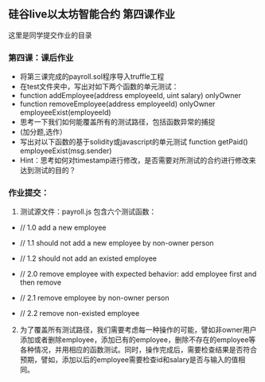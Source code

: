 ## 硅谷live以太坊智能合约 第四课作业
这里是同学提交作业的目录

### 第四课：课后作业
- 将第三课完成的payroll.sol程序导入truffle工程
- 在test文件夹中，写出对如下两个函数的单元测试：
- function addEmployee(address employeeId, uint salary) onlyOwner
- function removeEmployee(address employeeId) onlyOwner employeeExist(employeeId)
- 思考一下我们如何能覆盖所有的测试路径，包括函数异常的捕捉
- (加分题,选作）
- 写出对以下函数的基于solidity或javascript的单元测试 function getPaid() employeeExist(msg.sender)
- Hint：思考如何对timestamp进行修改，是否需要对所测试的合约进行修改来达到测试的目的？


### 作业提交：
1. 测试源文件：payroll.js 包含六个测试函数：

- // 1.0 add a new employee

- // 1.1 should not add a new employee by non-owner person
  
- // 1.2 should not add an existed employee
  
- // 2.0 remove employee with expected behavior: add employee first and then remove
  
- // 2.1 remove employee by non-owner person
  
- // 2.2 remove non-existed employee

2. 为了覆盖所有测试路径，我们需要考虑每一种操作的可能，譬如非owner用户添加或者删除employee，添加已有的employee，删除不存在的employee等各种情况，并用相应的函数测试。同时，操作完成后，需要检查结果是否符合预期，譬如，添加以后的employee需要检查id和salary是否与输入的值相同。
